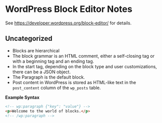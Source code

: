 # WordPress Block Editor Notes

See https://developer.wordpress.org/block-editor/ for details.


## Uncategorized

- Blocks are hierarchical
- The block grammar is an HTML comment, either a self-closing tag or with a beginning tag and an ending tag.
- In the start tag, depending on the block type and user customizations, there can be a JSON object.
- The Paragraph is the default block.
- Post content in WordPress is stored as HTML-like text in the `post_content` column of the `wp_posts` table.

**Example Syntax**

```html
<!-- wp:paragraph {"key": "value"} -->
<p>Welcome to the world of blocks.</p>
<!-- /wp:paragraph -->
```
